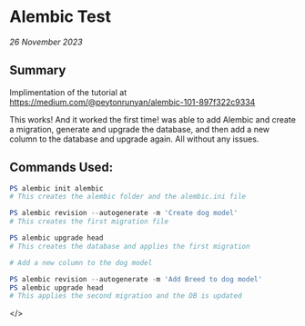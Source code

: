 # Alembic Test
*26 November 2023*

## Summary
Implimentation of the tutorial at https://medium.com/@peytonrunyan/alembic-101-897f322c9334

This works! And it worked the first time! was able to add Alembic and create a migration, generate and upgrade the database, and then add a new column to the database and upgrade again. All without any issues.

## Commands Used:
```powershell
PS alembic init alembic
# This creates the alembic folder and the alembic.ini file

PS alembic revision --autogenerate -m 'Create dog model'
# This creates the first migration file

PS alembic upgrade head
# This creates the database and applies the first migration

# Add a new column to the dog model

PS alembic revision --autogenerate -m 'Add Breed to dog model'
PS alembic upgrade head
# This applies the second migration and the DB is updated
```

</>